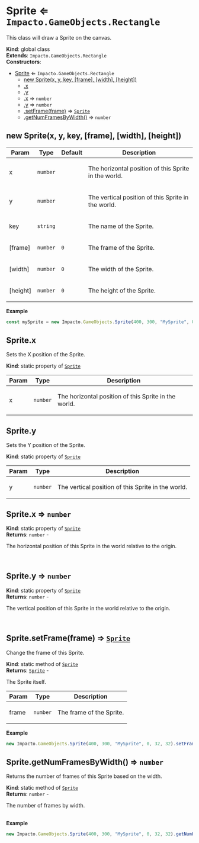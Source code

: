 <a name="Sprite"></a>

# Sprite ⇐ <code>Impacto.GameObjects.Rectangle</code>
<p>This class will draw a Sprite on the canvas.</p>

**Kind**: global class  
**Extends**: <code>Impacto.GameObjects.Rectangle</code>  
**Constructors**:   

* [Sprite](#Sprite) ⇐ <code>Impacto.GameObjects.Rectangle</code>
    * [new Sprite(x, y, key, [frame], [width], [height])](#new_Sprite_new)
    * [.x](#Sprite.x)
    * [.y](#Sprite.y)
    * [.x](#Sprite.x) ⇒ <code>number</code>
    * [.y](#Sprite.y) ⇒ <code>number</code>
    * [.setFrame(frame)](#Sprite.setFrame) ⇒ [<code>Sprite</code>](#Sprite)
    * [.getNumFramesByWidth()](#Sprite.getNumFramesByWidth) ⇒ <code>number</code>

<a name="new_Sprite_new"></a>

## new Sprite(x, y, key, [frame], [width], [height])

| Param | Type | Default | Description |
| --- | --- | --- | --- |
| x | <code>number</code> |  | <p>The horizontal position of this Sprite in the world.</p> |
| y | <code>number</code> |  | <p>The vertical position of this Sprite in the world.</p> |
| key | <code>string</code> |  | <p>The name of the Sprite.</p> |
| [frame] | <code>number</code> | <code>0</code> | <p>The frame of the Sprite.</p> |
| [width] | <code>number</code> | <code>0</code> | <p>The width of the Sprite.</p> |
| [height] | <code>number</code> | <code>0</code> | <p>The height of the Sprite.</p> |

**Example**  
```js
const mySprite = new Impacto.GameObjects.Sprite(400, 300, "MySprite", 0, 32, 32);
```
<a name="Sprite.x"></a>

## Sprite.x
<p>Sets the X position of the Sprite.</p>

**Kind**: static property of [<code>Sprite</code>](#Sprite)  

| Param | Type | Description |
| --- | --- | --- |
| x | <code>number</code> | <p>The horizontal position of this Sprite in the world.</p> |

<a name="Sprite.y"></a>

## Sprite.y
<p>Sets the Y position of the Sprite.</p>

**Kind**: static property of [<code>Sprite</code>](#Sprite)  

| Param | Type | Description |
| --- | --- | --- |
| y | <code>number</code> | <p>The vertical position of this Sprite in the world.</p> |

<a name="Sprite.x"></a>

## Sprite.x ⇒ <code>number</code>
**Kind**: static property of [<code>Sprite</code>](#Sprite)  
**Returns**: <code>number</code> - <p>The horizontal position of this Sprite in the world relative to the origin.</p>  
<a name="Sprite.y"></a>

## Sprite.y ⇒ <code>number</code>
**Kind**: static property of [<code>Sprite</code>](#Sprite)  
**Returns**: <code>number</code> - <p>The vertical position of this Sprite in the world relative to the origin.</p>  
<a name="Sprite.setFrame"></a>

## Sprite.setFrame(frame) ⇒ [<code>Sprite</code>](#Sprite)
<p>Change the frame of this Sprite.</p>

**Kind**: static method of [<code>Sprite</code>](#Sprite)  
**Returns**: [<code>Sprite</code>](#Sprite) - <p>The Sprite itself.</p>  

| Param | Type | Description |
| --- | --- | --- |
| frame | <code>number</code> | <p>The frame of the Sprite.</p> |

**Example**  
```js
new Impacto.GameObjects.Sprite(400, 300, "MySprite", 0, 32, 32).setFrame(1);
```
<a name="Sprite.getNumFramesByWidth"></a>

## Sprite.getNumFramesByWidth() ⇒ <code>number</code>
<p>Returns the number of frames of this Sprite based on the width.</p>

**Kind**: static method of [<code>Sprite</code>](#Sprite)  
**Returns**: <code>number</code> - <p>The number of frames by width.</p>  
**Example**  
```js
new Impacto.GameObjects.Sprite(400, 300, "MySprite", 0, 32, 32).getNumFramesByWidth(); // 8
```
